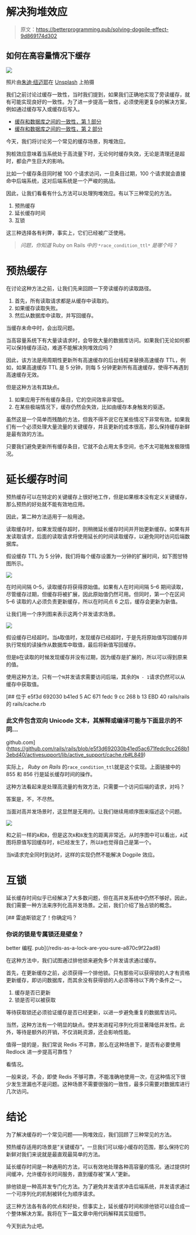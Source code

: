 # 解决狗堆效应

> 原文：<https://betterprogramming.pub/solving-dogpile-effect-9d869174d302>

## 如何在高容量情况下缓存

![](img/b421389df4a4160c38248b1584af26dc.png)

照片由[朱迪·纽迈耶](https://unsplash.com/@jneumeyer)在 [Unsplash](https://unsplash.com/photos/ECjHeJtRznQ) 上拍摄

我们之前讨论过缓存一致性，当时我们提到，如果我们正确地实现了旁读缓存，就有可能实现良好的一致性。为了进一步提高一致性，必须使用更复杂的解决方案，例如通过缓存写入或缓存后写入。

*   [缓存和数据库之间的一致性，第 1 部分](https://medium.com/starbugs/consistency-between-cache-and-database-part-1-f64f4a76720)
*   [缓存和数据库之间的一致性，第 2 部分](https://medium.com/starbugs/consistency-between-cache-and-database-part-2-e28fc7f8a7c3)

今天，我们将讨论另一个常见的缓存场景，狗堆效应。

狗桩效应意味着当系统处于高流量下时，无论何时缓存失效，无论是清理还是超时，都会产生巨大的影响。

比如一个缓存条目同时被 100 个请求访问，一旦条目过期，100 个请求就会直接命中后端系统，这对后端系统是一个严峻的挑战。

因此，让我们看看有什么方法可以处理狗堆效应。有以下三种常见的方法。

1.  预热缓存
2.  延长缓存时间
3.  互锁

这三种选择各有利弊，事实上，它们已经被广泛使用。

> *问题，你知道* Ruby on Rails *中的* `*race_condition_ttl*` *是哪个吗？*

# 预热缓存

在讨论这种方法之前，让我们先来回顾一下旁读缓存的读取路径。

1.  首先，所有读取请求都是从缓存中读取的。
2.  如果缓存读取失败。
3.  然后从数据库中读取，并写回缓存。

当缓存未命中时，会出现问题。

当高容量系统下有大量读请求时，会导致大量的数据库访问。如果我们无论如何都可以保持缓存活动，难道不能解决狗堆效应吗？

因此，该方法是用周期性更新所有高速缓存的后台线程来替换高速缓存 TTL，例如，如果高速缓存 TTL 是 5 分钟，则每 5 分钟更新所有高速缓存，使得不再遇到高速缓存无效。

但是这种方法有其缺点。

1.  如果应用于所有缓存条目，它的空间效率非常低。
2.  在某些极端情况下，缓存仍然会失效，比如由缓存本身触发的驱逐。

虽然这是一个简单而残酷的方法，但我不得不说它在某些情况下非常有效。如果我们有一个必须处理大量流量的关键缓存，并且更新的成本很高，那么保持缓存新鲜是最有效的方法。

只要我们避免更新所有缓存条目，它就不会占用太多空间，也不太可能触发极限情况。

# 延长缓存时间

预热缓存可以在特定的关键缓存上很好地工作，但是如果根本没有定义关键缓存，那么预热的好处就不能有效地应用。

因此，第二种方法适用于一般用途。

读取缓存时，如果发现缓存超时，则稍微延长缓存时间并开始更新缓存。如果有并发读取请求，后面的读取请求将使用延长的时间读取缓存，以避免同时访问后端数据库。

假设缓存 TTL 为 5 分钟，我们将每个缓存设置为一分钟的扩展时间，如下图甘特图所示。

![](img/0102916fa94205f9087111686128d9ff.png)

在时间间隔 0–5，读取缓存将获得原始值。如果有人在时间间隔 5–6 期间读取，尽管缓存过期，但缓存将被扩展，因此原始值仍然可用。但同时，第一个在区间 5–6 读取的人必须负责更新缓存，所以在时间点 6 之后，缓存会更新为新值。

让我们用一个序列图来表示这两个并发请求场景。

![](img/25a76d23dea31361b6c128c0f2cc7ed5.png)

假设缓存已经超时。当`A`取值时，发现缓存已经超时，于是先将原始值写回缓存并执行常规的读操作从数据库中取值，最后将新值写回缓存。

但是`B`在读取的时候发现缓存并没有过期，因为缓存是扩展的，所以可以得到原来的值。

使用这种方法，只有一个`N`并发请求需要访问后端，其余的`N - 1`请求仍然可以从缓存中获取值。

[](https://github.com/rails/rails/blob/e5f3d692030b41ed5ac671fedc9cc268b13ebd40/activesupport/lib/active_support/cache.rb#L849) [## 位于 e5f3d 692030 b41ed 5 AC 671 fedc 9 cc 268 b 13 EBD 40 rails/rails 的 rails/cache.rb

### 此文件包含双向 Unicode 文本，其解释或编译可能与下面显示的不同…

github.com](https://github.com/rails/rails/blob/e5f3d692030b41ed5ac671fedc9cc268b13ebd40/activesupport/lib/active_support/cache.rb#L849) 

实际上， *Ruby on Rails* 的`race_condition_ttl`就是这个实现。上面链接中的 855 和 856 行是延长缓存时间的操作。

这种方法看起来是处理高流量的有效方法，只需要一个访问后端的请求，对吗？

答案是，不，不尽然。

当面对高并发场景时，这显然是无用的。让我们继续用顺序图来描述这个问题。

![](img/67e4b7ccde67e67f6ab926ff3ee33789.png)

和之前一样的`A`和`B`，但是这次`A`和`B`发生的距离非常近。从时序图中可以看出，`A`试图将原值写回缓存时，`B`已经发生了，所以`B`也觉得自己是第一个。

当`N`请求完全同时到达时，这样的实现仍然不能解决 Dogpile 效应。

# 互锁

延长缓存时间似乎已经解决了大多数问题，但在高并发系统中仍然不够好。因此，我们需要一种方法来序列化高并发场景。之前，我们介绍了独占锁的概念。

[](/redis-as-a-lock-are-you-sure-a870c9f22ad8) [## 雷迪斯锁定了！你确定吗？

### 你说的锁是专属锁还是壁垒？

better 编程. pub](/redis-as-a-lock-are-you-sure-a870c9f22ad8) 

在这种方法中，我们试图通过排他锁来避免多个并发请求通过缓存。

首先，在更新缓存之前，必须获得一个排他锁。只有那些可以获得锁的人才有资格更新缓存，即访问数据库，而其余没有获得锁的人必须等待以下两个条件之一。

1.  缓存是否已更新
2.  锁是否可以被获取

等待获取锁还必须验证缓存是否已经更新，以进一步避免重复的数据库访问。

当然，这种方法有一个明显的缺点。使并发进程可序列化将显著降低并发性。此外，等待是额外的开销，不仅消耗资源，还会影响性能。

值得一提的是，我们常说 Redis 不可靠，那么在这种场景下，是否有必要使用 Redlock 进一步提高可靠性？

看情况。

一般来说，不会，即使 Redis 不够可靠，不能准确地使用一次，在这种情况下很少发生泄漏也不是问题。这种场景不需要很强的一致性，最多只需要对数据库进行几次访问。

# 结论

为了解决缓存的一个常见问题——狗堆效应，我们回顾了三种常见的方法。

预热缓存适用的场景是“关键缓存”。一旦我们可以缩小缓存的范围，那么保持它的新鲜对我们来说就是最直观最简单的方法。

延长缓存时间是一种通用的方法，可以有效地处理各种高容量的情况。通过提供时间缓冲，允许缓存长时间服务，直到缓存被“某人”更新。

排他锁是一种高并发专门化方法。为了避免并发请求冲击后端系统，并发请求通过一个可序列化的机制被转化为顺序请求。

这三种方法各有各的优点和好处，但事实上，延长缓存时间和排他锁可以组合成一个整体解决方案。我将在下一篇文章中用代码解释其实现细节。

今天到此为止吧。